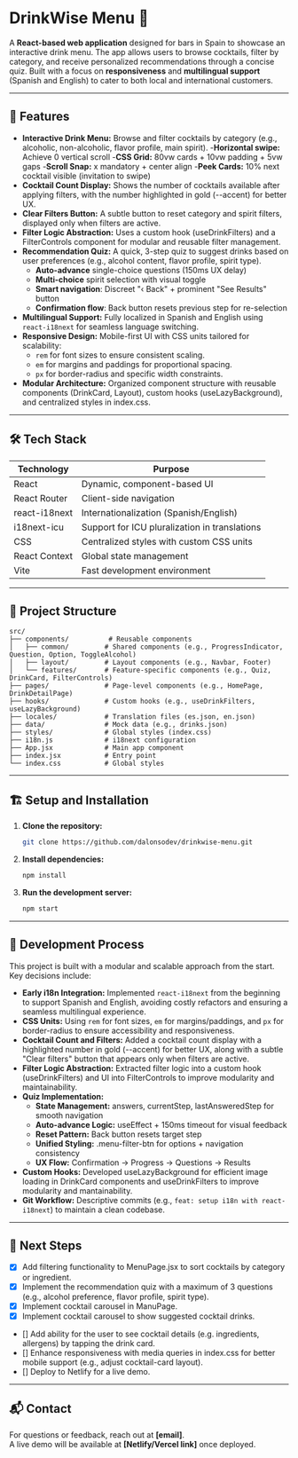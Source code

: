 # DrinkWise Menu 🍹

A **React-based web application** designed for bars in Spain to showcase an interactive drink menu. The app allows users to browse cocktails, filter by category, and receive personalized recommendations through a concise quiz. Built with a focus on **responsiveness** and **multilingual support** (Spanish and English) to cater to both local and international customers.

---

## 🚀 Features

- **Interactive Drink Menu:** Browse and filter cocktails by category (e.g., alcoholic, non-alcoholic, flavor profile, main spirit).
   -**Horizontal swipe:** Achieve 0 vertical scroll
   -**CSS Grid:** 80vw cards + 10vw padding + 5vw gaps
   -**Scroll Snap:** x mandatory + center align
   -**Peek Cards:** 10% next cocktail visible (invitation to swipe)
- **Cocktail Count Display:** Shows the number of cocktails available after applying filters, with the number highlighted in gold (--accent) for better UX.
- **Clear Filters Button:** A subtle button to reset category and spirit filters, displayed only when filters are active.
- **Filter Logic Abstraction:** Uses a custom hook (useDrinkFilters) and a FilterControls component for modular and reusable filter management.
- **Recommendation Quiz:** A quick, 3-step quiz to suggest drinks based on user preferences (e.g., alcohol content, flavor profile, spirit type).
   - **Auto-advance** single-choice questions (150ms UX delay)
   - **Multi-choice** spirit selection with visual toggle
   - **Smart navigation**: Discreet "‹ Back" + prominent "See Results" button
   - **Confirmation flow**: Back button resets previous step for re-selection
- **Multilingual Support:** Fully localized in Spanish and English using `react-i18next` for seamless language switching.
- **Responsive Design:** Mobile-first UI with CSS units tailored for scalability:
   - `rem` for font sizes to ensure consistent scaling.
   - `em` for margins and paddings for proportional spacing.
   - `px` for border-radius and specific width constraints.
- **Modular Architecture:** Organized component structure with reusable components (DrinkCard, Layout), custom hooks (useLazyBackground), and centralized styles in index.css.

---

## 🛠️ Tech Stack

| Technology      | Purpose                                      |
|-----------------|----------------------------------------------|
| React           | Dynamic, component-based UI                  |
| React Router    | Client-side navigation                       |
| react-i18next   | Internationalization (Spanish/English)       |
| i18next-icu     | Support for ICU pluralization in translations|
| CSS             | Centralized styles with custom CSS units     |
| React Context   | Global state management                      |
| Vite            | Fast development environment                 |

---

## 📂 Project Structure

```
src/
├── components/          # Reusable components
│   ├── common/         # Shared components (e.g., ProgressIndicator, Question, Option, ToggleAlcohol)
│   ├── layout/         # Layout components (e.g., Navbar, Footer)
│   └── features/       # Feature-specific components (e.g., Quiz, DrinkCard, FilterControls)
├── pages/              # Page-level components (e.g., HomePage, DrinkDetailPage)
├── hooks/              # Custom hooks (e.g., useDrinkFilters, useLazyBackground)
├── locales/            # Translation files (es.json, en.json)
├── data/               # Mock data (e.g., drinks.json)
├── styles/             # Global styles (index.css)
├── i18n.js             # i18next configuration
├── App.jsx             # Main app component
├── index.jsx           # Entry point
└── index.css           # Global styles
```

---

## 🏗️ Setup and Installation

1. **Clone the repository:**
    ```bash
    git clone https://github.com/dalonsodev/drinkwise-menu.git
    ```

2. **Install dependencies:**
    ```bash
    npm install
    ```

3. **Run the development server:**
    ```bash
    npm start
    ```

---

## 🔄 Development Process

This project is built with a modular and scalable approach from the start. Key decisions include:

- **Early i18n Integration:** Implemented `react-i18next` from the beginning to support Spanish and English, avoiding costly refactors and ensuring a seamless multilingual experience.
- **CSS Units:** Using `rem` for font sizes, `em` for margins/paddings, and `px` for border-radius to ensure accessibility and responsiveness.
- **Cocktail Count and Filters:** Added a cocktail count display with a highlighted number in gold (--accent) for better UX, along with a subtle "Clear filters" button that appears only when filters are active.
- **Filter Logic Abstraction:** Extracted filter logic into a custom hook (useDrinkFilters) and UI into FilterControls to improve modularity and maintainability.
- **Quiz Implementation:**
   - **State Management:** answers, currentStep, lastAnsweredStep for smooth navigation
   - **Auto-advance Logic:** useEffect + 150ms timeout for visual feedback
   - **Reset Pattern:** Back button resets target step
   - **Unified Styling:** .menu-filter-btn for options + navigation consistency
   - **UX Flow:** Confirmation -> Progress -> Questions -> Results
- **Custom Hooks:** Developed useLazyBackground for efficient image loading in DrinkCard components and useDrinkFilters to improve modularity and mantainability.
- **Git Workflow:** Descriptive commits (e.g., `feat: setup i18n with react-i18next`) to maintain a clean codebase.

---

## 📅 Next Steps

- [x] Add filtering functionality to MenuPage.jsx to sort cocktails by category or ingredient.
- [x] Implement the recommendation quiz with a maximum of 3 questions (e.g., alcohol preference, flavor profile, spirit type).
- [x] Implement cocktail carousel in ManuPage.
- [x] Implement cocktail carousel to show suggested cocktail drinks.
- [] Add ability for the user to see cocktail details (e.g. ingredients, allergens) by tapping the drink card.
- [] Enhance responsiveness with media queries in index.css for better mobile support (e.g., adjust cocktail-card layout).
- [] Deploy to Netlify for a live demo.

---

## 📬 Contact

For questions or feedback, reach out at **[email]**.  
A live demo will be available at **[Netlify/Vercel link]** once deployed.